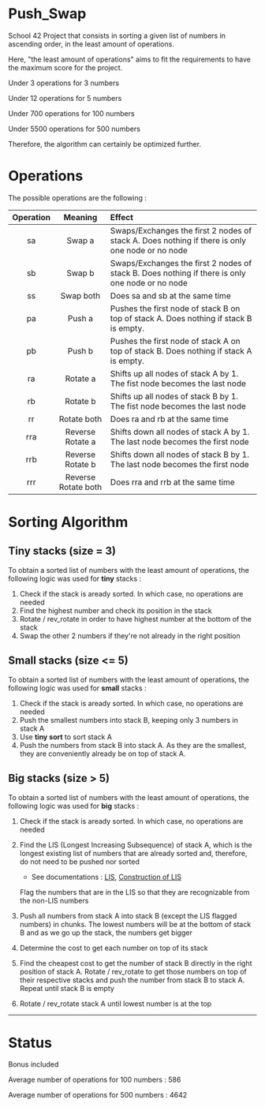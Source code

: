 # Push_Swap

School 42 Project that consists in sorting a given list of numbers in ascending order, in the least amount of operations.

Here, "the least amount of operations" aims to fit the requirements to have the maximum score for the project.

Under    3 operations for   3 numbers

Under   12 operations for   5 numbers

Under  700 operations for 100 numbers

Under 5500 operations for 500 numbers


Therefore, the algorithm can certainly be optimized further.


# Operations

The possible operations are the following :

| Operation | Meaning | Effect |
| :------: | :----: | :---- |
| sa  | Swap a | Swaps/Exchanges the first 2 nodes of stack A. Does nothing if there is only one node or no node |
| sb | Swap b | Swaps/Exchanges the first 2 nodes of stack B. Does nothing if there is only one node or no node |
| ss | Swap both | Does sa and sb at the same time |
| pa | Push a | Pushes the first node of stack B on top of stack A. Does nothing if stack B is empty. |
| pb | Push b | Pushes the first node of stack A on top of stack B. Does nothing if stack A is empty. |
| ra | Rotate a | Shifts up all nodes of stack A by 1. The fist node becomes the last node |
| rb | Rotate b | Shifts up all nodes of stack B by 1. The fist node becomes the last node |
| rr | Rotate both | Does ra and rb at the same time |
| rra | Reverse Rotate a | Shifts down all nodes of stack A by 1. The last node becomes the first node |
| rrb | Reverse Rotate b | Shifts down all nodes of stack B by 1. The last node becomes the first node |
| rrr | Reverse Rotate both | Does rra and rrb at the same time |



# Sorting Algorithm

## Tiny stacks (size = 3)
To obtain a sorted list of numbers with the least amount of operations, the following logic was used for **tiny** stacks :
  1. Check if the stack is aready sorted. In which case, no operations are needed
  2. Find the highest number and check its position in the stack
  3. Rotate / rev_rotate in order to have highest number at the bottom of the stack
  4. Swap the other 2 numbers if they're not already in the right position

## Small stacks (size <= 5)
To obtain a sorted list of numbers with the least amount of operations, the following logic was used for **small** stacks :
  1. Check if the stack is aready sorted. In which case, no operations are needed
  2. Push the smallest numbers into stack B, keeping only 3 numbers in stack A
  3. Use **tiny sort** to sort stack A
  4. Push the numbers from stack B into stack A. As they are the smallest, they are conveniently already be on top of stack A.

## Big stacks (size > 5)
To obtain a sorted list of numbers with the least amount of operations, the following logic was used for **big** stacks :
  1. Check if the stack is aready sorted. In which case, no operations are needed
  2. Find the LIS (Longest Increasing Subsequence) of stack A, which is the longest existing list of numbers that are already sorted and, therefore, do not need to be pushed nor sorted
      	- See documentations : [LIS](https://www.geeksforgeeks.org/longest-monotonically-increasing-subsequence-size-n-log-n/),  [Construction of LIS](https://www.geeksforgeeks.org/construction-of-longest-increasing-subsequence-using-dynamic-programming/?ref=gcse)
    
      Flag the numbers that are in the LIS so that they are recognizable from the non-LIS numbers
  3. Push all numbers from stack A into stack B (except the LIS flagged numbers) in chunks. The lowest numbers will be at the bottom of stack B and as we go up the stack, the numbers get bigger
  4. Determine the cost to get each number on top of its stack
  5. Find the cheapest cost to get the number of stack B directly in the right position of stack A. Rotate / rev_rotate to get those numbers on top of their respective stacks and push the number from stack B to stack A. Repeat until stack B is empty
  6. Rotate / rev_rotate stack A until lowest number is at the top

 
 -----------------------------------------------------------------------------------------------------------------------
 
 # Status
 
Bonus included



Average number of operations for 100 numbers : 586

Average number of operations for 500 numbers : 4642
